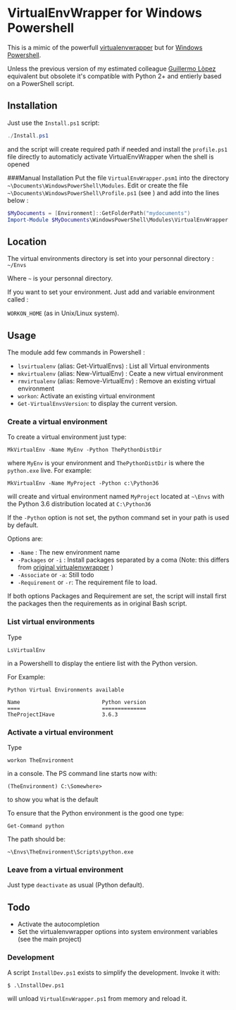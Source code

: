 # VirtualEnvWrapper for Windows Powershell

This is a mimic of the powerfull [virtualenvwrapper](https://bitbucket.org/virtualenvwrapper/) but for [Windows Powershell](https://bitbucket.org/virtualenvwrapper/). 

Unless the previous version of my estimated colleague [Guillermo Lòpez](https://bitbucket.org/guillermooo/virtualenvwrapper-powershell/overview) equivalent but obsolete it's compatible with Python 2+ and entierly based on a PowerShell script.

## Installation

Just use the `Install.ps1` script:

```powershell
./Install.ps1
```

and the script will create required path if needed and install the `profile.ps1` file directly to 
automaticly activate VirtualEnvWrapper when the shell is opened

###Manual Installation 
Put the file `VirtualEnvWrapper.psm1` into the directory `~\Documents\WindowsPowerShell\Modules`.
Edit or create the file `~\Documents\WindowsPowerShell\Profile.ps1` (see )
and add into the lines below :

```powershell
$MyDocuments = [Environment]::GetFolderPath("mydocuments")
Import-Module $MyDocuments\WindowsPowerShell\Modules\VirtualEnvWrapper.psm1
```

## Location

The virtual environments directory is set into your personnal directory : `~/Envs` 

Where `~` is your personnal directory.

If you want to set your environment. Just add and variable environment called :

`WORKON_HOME` (as in Unix/Linux system).


## Usage

The module add few commands in Powershell : 

* `lsvirtualenv` (alias: Get-VirtualEnvs) : List all Virtual environments
* `mkvirtualenv` (alias: New-VirtualEnv) : Ceate a new virtual environment
* `rmvirtualenv` (alias: Remove-VirtualEnv) : Remove an existing virtual environment
* `workon`: Activate an existing virtual environment
* `Get-VirtualEnvsVersion`: to display the current version.

### Create a virtual environment

To create a virtual environment just type:

    MkVirtualEnv -Name MyEnv -Python ThePythonDistDir

where `MyEnv` is your environment and `ThePythonDistDir` is where the `python.exe` live.  For example:

    MkVirtualEnv -Name MyProject -Python c:\Python36 

will create and virtual environment named `MyProject` located at `~\Envs` with the Python 3.6 distribution located at `C:\Python36` 

If the `-Python` option is not set, the python command set in your path is used by default.

Options are:

* `-Name` : The new environment name
* `-Packages` or `-i` : Install packages separated by a coma (Note: this differs from [original virtualenvwrapper](https://bitbucket.org/virtualenvwrapper/virtualenvwrapper/src/master/) )
* `-Associate` or `-a`: Still todo
* `-Requirement` or `-r`: The requirement file to load. 

If both options Packages and Requirement are set, the script will install first the packages then the requirements as in original Bash script.


### List virtual environments

Type

    LsVirtualEnv

in a Powershelll to display the entiere list with the Python version.

For Example:

```
Python Virtual Environments available

Name                          Python version
====                          ==============
TheProjectIHave               3.6.3
```

### Activate a virtual environment

Type

    workon TheEnvironment

in a console. The PS command line starts now with:

    (TheEnvironment) C:\Somewhere>

to show you what is the default 

To ensure that the Python environment is the good one type:

    Get-Command python

The path should be:

    ~\Envs\TheEnvironment\Scripts\python.exe


### Leave from a virtual environment

Just type `deactivate` as usual (Python default).

## Todo

* Activate the autocompletion
* Set the virtualenvwrapper options into system environment variables (see the main project)

### Development

A script `InstallDev.ps1` exists to simplify the development. Invoke it with:

    $ .\InstallDev.ps1 

will unload `VirtualEnvWrapper.ps1` from memory and reload it.
